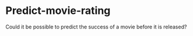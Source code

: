 # Predict-movie-rating
Could it be possible to predict the success of a movie before it is released? 
